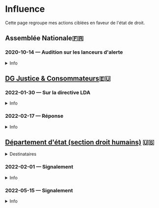 # Influence

Cette page regroupe mes actions ciblées en faveur de l'état de droit.

## Assemblée Nationale🇫🇷
### <a id="audition-phi"></a>2020-10-14 — Audition sur les lanceurs d'alerte
<details>
  <summary>Info</summary>

* [dossier](https://github.com/francoise-nicolas/audition-phi)
</details>

## [DG Justice & Consommateurs](internat.md#ue)🇪🇺

### <a id="dg-just-signal"></a>2022-01-30 — Sur la directive LDA
<details>
  <summary>Info</summary>

* [document](../pieces/identifiant/acfb12ff)
</details>

### 2022-02-17 — Réponse
<details>
  <summary>Info</summary>

* Signé: [Ingrid BELLANDER TODINO](https://op.europa.eu/en/web/who-is-who/person/-/person/COM_000037D403)
* [document](../pieces/identifiant/114d5f23)
</details>

## [Département d'état (section droit humains)](internat.md#StateDRL) 🇺🇸

<details>
  <summary>Destinataires</summary>

* À
    * Ambassadeur des É.U. à Paris, [Denise CAMPBELL-BAUER](https://frenchmorning.com/lambassadrice-denise-campbell-bauer-confirmee-pour-paris/)
    * Head of the [Bureau of Democracy, Human Rights & Labor](https://twitter.com/StateDRL), Assistant Secretary Lisa PETERSON 
* CC: 
    * Paris Bureau Chief, New York Times, [Roger COHEN](https://climatehub.nytimes.com/speaker/369802/roger-cohen); 
    * Co-chair, Tom Lantos Human Rights Commission, Hon. [James P. MCGOVERN](https://twitter.com/RepMcGovern); 
    * Executive Director, [Amnesty International USA, Paul O'BRIEN](https://www.amnestyusa.org/about-us/who-we-are/executive-team/); 
    * Executive Director, HUMAN RIGHTS WATCH, Paris branch, [Kenneth ROTH](https://twitter.com/KenRoth); 
    * Co-chair, [Tom Lantos Human Rights Commission](https://twitter.com/TLHumanRights), [Hon. Christopher H. SMITH](https://chrissmith.house.gov/).
</details>

### 2022-02-01 — Signalement
<details>
  <summary>Info</summary>

* [Amb EU - texte](../pieces/identifiant/67ecf1b9)
* [Amb EU - dépôt](../pieces/identifiant/6ee9b5eb)
* [State DLR - texte](../pieces/identifiant/31f73b4d)
* [State DLR - dépôt](../pieces/identifiant/8fefd21f)
</details>

### 2022-05-15 — Signalement
<details>
  <summary>Info</summary>

* [Amb EU - texte](../pieces/identifiant/6ed4b67c)
* [Amb EU - dépôt](../pieces/identifiant/3d2125d8)
* [State DLR - texte](../pieces/identifiant/d7c8696b)
* [PJ no. 1](../pieces/identifiant/bf8eea58)
</details>
